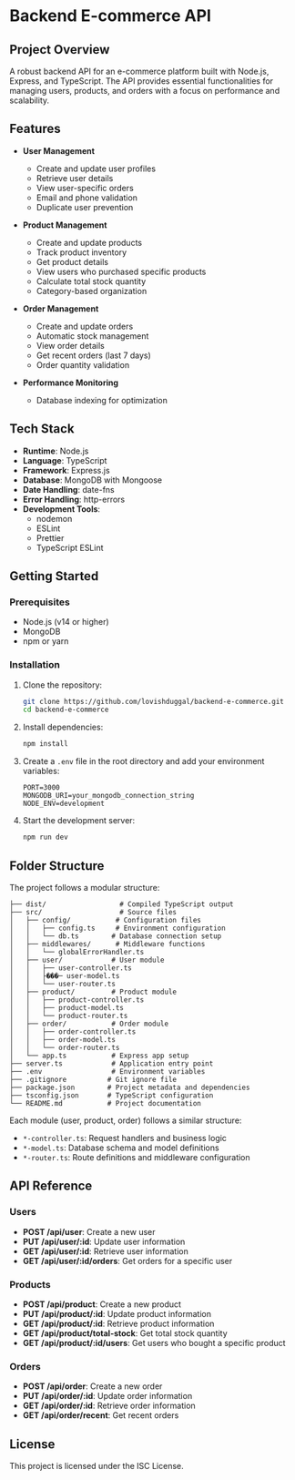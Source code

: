 # Backend E-commerce API

## Project Overview

A robust backend API for an e-commerce platform built with Node.js, Express, and TypeScript. The API provides essential functionalities for managing users, products, and orders with a focus on performance and scalability.

## Features

-   **User Management**

    -   Create and update user profiles
    -   Retrieve user details
    -   View user-specific orders
    -   Email and phone validation
    -   Duplicate user prevention

-   **Product Management**

    -   Create and update products
    -   Track product inventory
    -   Get product details
    -   View users who purchased specific products
    -   Calculate total stock quantity
    -   Category-based organization

-   **Order Management**

    -   Create and update orders
    -   Automatic stock management
    -   View order details
    -   Get recent orders (last 7 days)
    -   Order quantity validation

-   **Performance Monitoring**
    -   Database indexing for optimization

## Tech Stack

-   **Runtime**: Node.js
-   **Language**: TypeScript
-   **Framework**: Express.js
-   **Database**: MongoDB with Mongoose
-   **Date Handling**: date-fns
-   **Error Handling**: http-errors
-   **Development Tools**:
    -   nodemon
    -   ESLint
    -   Prettier
    -   TypeScript ESLint

## Getting Started

### Prerequisites

-   Node.js (v14 or higher)
-   MongoDB
-   npm or yarn

### Installation

1. Clone the repository:

    ```bash
    git clone https://github.com/lovishduggal/backend-e-commerce.git
    cd backend-e-commerce
    ```

2. Install dependencies:

    ```bash
    npm install
    ```

3. Create a `.env` file in the root directory and add your environment variables:

    ```
    PORT=3000
    MONGODB_URI=your_mongodb_connection_string
    NODE_ENV=development
    ```

4. Start the development server:

    ```bash
    npm run dev
    ```

## Folder Structure

The project follows a modular structure:

```
├── dist/                  # Compiled TypeScript output
├── src/                   # Source files
│   ├── config/           # Configuration files
│   │   ├── config.ts     # Environment configuration
│   │   └── db.ts        # Database connection setup
│   ├── middlewares/      # Middleware functions
│   │   └── globalErrorHandler.ts
│   ├── user/            # User module
│   │   ├── user-controller.ts
│   │   ├���─ user-model.ts
│   │   └── user-router.ts
│   ├── product/         # Product module
│   │   ├── product-controller.ts
│   │   ├── product-model.ts
│   │   └── product-router.ts
│   ├── order/           # Order module
│   │   ├── order-controller.ts
│   │   ├── order-model.ts
│   │   └── order-router.ts
│   └── app.ts           # Express app setup
├── server.ts            # Application entry point
├── .env                 # Environment variables
├── .gitignore          # Git ignore file
├── package.json        # Project metadata and dependencies
├── tsconfig.json       # TypeScript configuration
└── README.md           # Project documentation
```

Each module (user, product, order) follows a similar structure:

-   `*-controller.ts`: Request handlers and business logic
-   `*-model.ts`: Database schema and model definitions
-   `*-router.ts`: Route definitions and middleware configuration

## API Reference

### Users

-   **POST /api/user**: Create a new user
-   **PUT /api/user/:id**: Update user information
-   **GET /api/user/:id**: Retrieve user information
-   **GET /api/user/:id/orders**: Get orders for a specific user

### Products

-   **POST /api/product**: Create a new product
-   **PUT /api/product/:id**: Update product information
-   **GET /api/product/:id**: Retrieve product information
-   **GET /api/product/total-stock**: Get total stock quantity
-   **GET /api/product/:id/users**: Get users who bought a specific product

### Orders

-   **POST /api/order**: Create a new order
-   **PUT /api/order/:id**: Update order information
-   **GET /api/order/:id**: Retrieve order information
-   **GET /api/order/recent**: Get recent orders

## License

This project is licensed under the ISC License.
